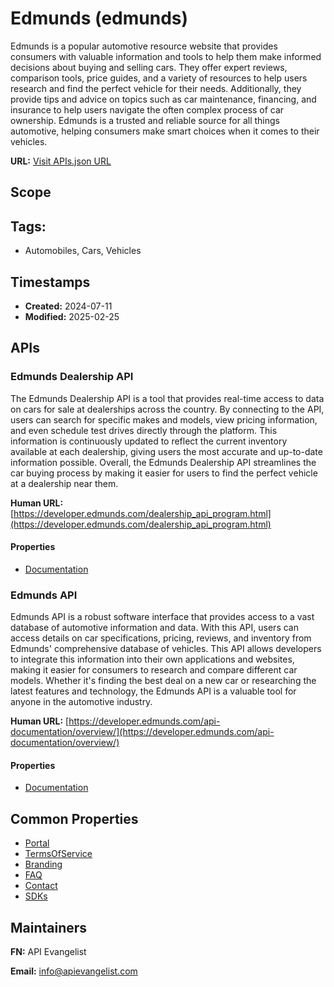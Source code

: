 # Edmunds (edmunds)
Edmunds is a popular automotive resource website that provides consumers with valuable information and tools to help them make informed decisions about buying and selling cars. They offer expert reviews, comparison tools, price guides, and a variety of resources to help users research and find the perfect vehicle for their needs. Additionally, they provide tips and advice on topics such as car maintenance, financing, and insurance to help users navigate the often complex process of car ownership. Edmunds is a trusted and reliable source for all things automotive, helping consumers make smart choices when it comes to their vehicles.

**URL:** [Visit APIs.json URL](https://example.com/apis/edmunds-developer-network-welcome-to-the-edmunds-api-edmunds-developer-portal.yml)

## Scope


## Tags:

 - Automobiles, Cars, Vehicles

## Timestamps

- **Created:** 2024-07-11 
- **Modified:** 2025-02-25 

## APIs

### Edmunds Dealership API
The Edmunds Dealership API is a tool that provides real-time access to data on cars for sale at dealerships across the country. By connecting to the API, users can search for specific makes and models, view pricing information, and even schedule test drives directly through the platform. This information is continuously updated to reflect the current inventory available at each dealership, giving users the most accurate and up-to-date information possible. Overall, the Edmunds Dealership API streamlines the car buying process by making it easier for users to find the perfect vehicle at a dealership near them.

**Human URL:** [https://developer.edmunds.com/dealership_api_program.html](https://developer.edmunds.com/dealership_api_program.html)



#### Properties

- [Documentation](https://developer.edmunds.com/dealership_api_program.html)
### Edmunds API
Edmunds API is a robust software interface that provides access to a vast database of automotive information and data. With this API, users can access details on car specifications, pricing, reviews, and inventory from Edmunds' comprehensive database of vehicles. This API allows developers to integrate this information into their own applications and websites, making it easier for consumers to research and compare different car models. Whether it's finding the best deal on a new car or researching the latest features and technology, the Edmunds API is a valuable tool for anyone in the automotive industry.

**Human URL:** [https://developer.edmunds.com/api-documentation/overview/](https://developer.edmunds.com/api-documentation/overview/)



#### Properties

- [Documentation](https://developer.edmunds.com/api-documentation/overview/)

## Common Properties

- [Portal](https://developer.edmunds.com/)
- [TermsOfService](https://developer.edmunds.com/terms_of_service.html)
- [Branding](https://developer.edmunds.com/api_branding_guide.html)
- [FAQ](https://developer.edmunds.com/faq.html)
- [Contact](https://developer.edmunds.com/contact_us.html)
- [SDKs](https://developer.edmunds.com/api-documentation/overview/#sec-9)

## Maintainers

**FN:** API Evangelist

**Email:** info@apievangelist.com

